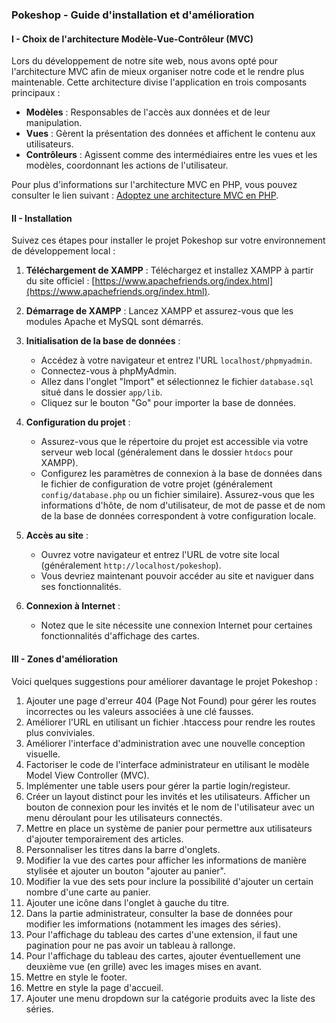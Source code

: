 ### Pokeshop - Guide d'installation et d'amélioration

#### I - Choix de l'architecture Modèle-Vue-Contrôleur (MVC)

Lors du développement de notre site web, nous avons opté pour l'architecture MVC afin de mieux organiser notre code et le rendre plus maintenable. Cette architecture divise l'application en trois composants principaux :

- **Modèles** : Responsables de l'accès aux données et de leur manipulation.
- **Vues** : Gèrent la présentation des données et affichent le contenu aux utilisateurs.
- **Contrôleurs** : Agissent comme des intermédiaires entre les vues et les modèles, coordonnant les actions de l'utilisateur.

Pour plus d'informations sur l'architecture MVC en PHP, vous pouvez consulter le lien suivant : [Adoptez une architecture MVC en PHP](https://openclassrooms.com/fr/courses/4670706-adoptez-une-architecture-mvc-en-php).

#### II - Installation

Suivez ces étapes pour installer le projet Pokeshop sur votre environnement de développement local :

1. **Téléchargement de XAMPP** :
   Téléchargez et installez XAMPP à partir du site officiel : [https://www.apachefriends.org/index.html](https://www.apachefriends.org/index.html).

2. **Démarrage de XAMPP** :
   Lancez XAMPP et assurez-vous que les modules Apache et MySQL sont démarrés.

3. **Initialisation de la base de données** :
   - Accédez à votre navigateur et entrez l'URL `localhost/phpmyadmin`.
   - Connectez-vous à phpMyAdmin.
   - Allez dans l'onglet "Import" et sélectionnez le fichier `database.sql` situé dans le dossier `app/lib`.
   - Cliquez sur le bouton "Go" pour importer la base de données.

4. **Configuration du projet** :
   - Assurez-vous que le répertoire du projet est accessible via votre serveur web local (généralement dans le dossier `htdocs` pour XAMPP).
   - Configurez les paramètres de connexion à la base de données dans le fichier de configuration de votre projet (généralement `config/database.php` ou un fichier similaire). Assurez-vous que les informations d'hôte, de nom d'utilisateur, de mot de passe et de nom de la base de données correspondent à votre configuration locale.

5. **Accès au site** :
   - Ouvrez votre navigateur et entrez l'URL de votre site local (généralement `http://localhost/pokeshop`).
   - Vous devriez maintenant pouvoir accéder au site et naviguer dans ses fonctionnalités.

6. **Connexion à Internet** :
   - Notez que le site nécessite une connexion Internet pour certaines fonctionnalités d'affichage des cartes.

#### III - Zones d'amélioration

Voici quelques suggestions pour améliorer davantage le projet Pokeshop :

1. Ajouter une page d'erreur 404 (Page Not Found) pour gérer les routes incorrectes ou les valeurs associées à une clé fausses.
2. Améliorer l'URL en utilisant un fichier .htaccess pour rendre les routes plus conviviales.
3. Améliorer l'interface d'administration avec une nouvelle conception visuelle.
4. Factoriser le code de l'interface administrateur en utilisant le modèle Model View Controller (MVC).
5. Implémenter une table users pour gérer la partie login/registeur.
6. Créer un layout distinct pour les invités et les utilisateurs. Afficher un bouton de connexion pour les invités et le nom de l'utilisateur avec un menu déroulant pour les utilisateurs connectés.
7. Mettre en place un système de panier pour permettre aux utilisateurs d'ajouter temporairement des articles.
8. Personnaliser les titres dans la barre d'onglets.
9. Modifier la vue des cartes pour afficher les informations de manière stylisée et ajouter un bouton "ajouter au panier".
10. Modifier la vue des sets pour inclure la possibilité d'ajouter un certain nombre d'une carte au panier.
11. Ajouter une icône dans l'onglet à gauche du titre.
12. Dans la partie administrateur, consulter la base de données pour modifier les imformations (notamment les images des séries).
13. Pour l'affichage du tableau des cartes d'une extension, il faut une pagination pour ne pas avoir un tableau à rallonge.
14. Pour l'affichage du tableau des cartes, ajouter éventuellement une deuxième vue (en grille) avec les images mises en avant.
15. Mettre en style le footer.
16. Mettre en style la page d'accueil.
17. Ajouter une menu dropdown sur la catégorie produits avec la liste des séries.
